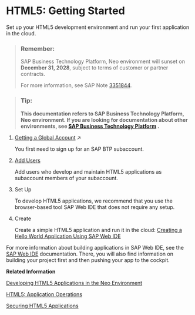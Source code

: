 <!-- loiob12016370421435a9f38e6955a2820e8 -->

# HTML5: Getting Started

Set up your HTML5 development environment and run your first application in the cloud.



> ### Remember:  
> SAP Business Technology Platform, Neo environment will sunset on **December 31, 2028**, subject to terms of customer or partner contracts.
> 
> For more information, see SAP Note [3351844](https://me.sap.com/notes/3351844).

> ### Tip:  
> **This documentation refers to SAP Business Technology Platform, Neo environment. If you are looking for documentation about other environments, see [SAP Business Technology Platform](https://help.sap.com/docs/btp/sap-business-technology-platform/sap-business-technology-platform?version=Cloud) .**



1.  [Getting a Global Account](https://help.sap.com/viewer/65de2977205c403bbc107264b8eccf4b/Cloud/en-US/046f127f2a614438b616ccfc575fdb16.html "Explore the different options for trying out SAP BTP.") :arrow_upper_right:

    You first need to sign up for an SAP BTP subaccount.

2.  [Add Users](../50-administration-and-ops-neo/managing-roles-and-permissions-d128e67.md)

    Add users who develop and maintain HTML5 applications as subaccount members of your subaccount.

3.  Set Up

    To develop HTML5 applications, we recommend that you use the browser-based tool SAP Web IDE that does not require any setup.

4.  Create

    Create a simple HTML5 application and run it in the cloud: [Creating a Hello World Application Using SAP Web IDE](creating-a-hello-world-application-using-sap-web-ide-cb94e2b.md)




For more information about building applications in SAP Web IDE, see the [SAP Web IDE](https://help.hana.ondemand.com/webide/frameset.htm?) documentation. There, you will also find information on building your project first and then pushing your app to the cockpit.

**Related Information**  


[Developing HTML5 Applications in the Neo Environment](developing-html5-applications-in-the-neo-environment-3972306.md "SAP BTP enables you to easily develop and run HTML5 applications in a cloud environment.")

[HTML5: Application Operations](../50-administration-and-ops-neo/html5-application-operations-ef21fb1.md "For an overview of the current status of the individual HTML5 applications in your subaccount, use the SAP BTP cockpit.")

[Securing HTML5 Applications](../60-security-neo/securing-html5-applications-55f7c9d.md "The security guide provides an overview of the security-relevant information that applies to HTML5 applications.")

